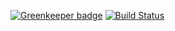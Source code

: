 [![Greenkeeper badge](https://badges.greenkeeper.io/vitorcamachoo/vitorcamachoo.github.io.svg)](https://greenkeeper.io/)
[![Build Status](https://travis-ci.org/vitorcamachoo/vitorcamachoo.github.io.svg?branch=master)](https://travis-ci.org/vitorcamachoo/vitorcamachoo.github.io)

